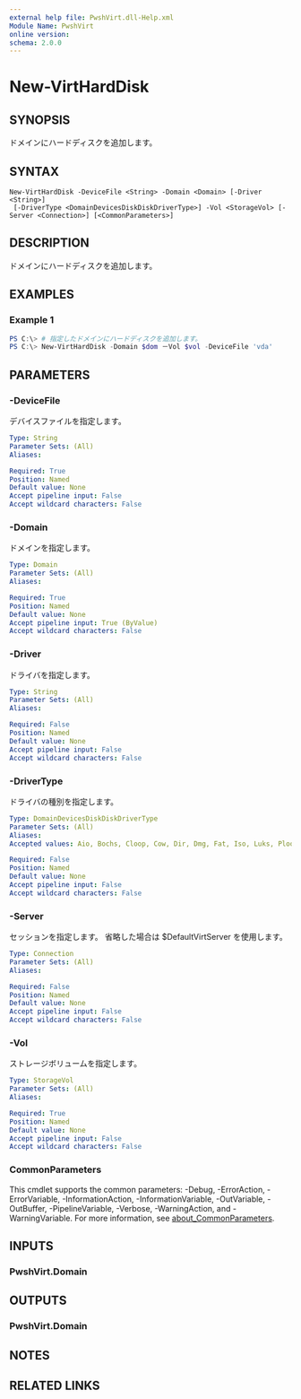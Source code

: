 ```yaml
---
external help file: PwshVirt.dll-Help.xml
Module Name: PwshVirt
online version:
schema: 2.0.0
---
```


# New-VirtHardDisk

## SYNOPSIS
ドメインにハードディスクを追加します。

## SYNTAX

```
New-VirtHardDisk -DeviceFile <String> -Domain <Domain> [-Driver <String>]
 [-DriverType <DomainDevicesDiskDiskDriverType>] -Vol <StorageVol> [-Server <Connection>] [<CommonParameters>]
```

## DESCRIPTION
ドメインにハードディスクを追加します。

## EXAMPLES

### Example 1
```powershell
PS C:\> # 指定したドメインにハードディスクを追加します。
PS C:\> New-VirtHardDisk -Domain $dom －Vol $vol -DeviceFile 'vda'
```

## PARAMETERS

### -DeviceFile
デバイスファイルを指定します。

```yaml
Type: String
Parameter Sets: (All)
Aliases:

Required: True
Position: Named
Default value: None
Accept pipeline input: False
Accept wildcard characters: False
```

### -Domain
ドメインを指定します。

```yaml
Type: Domain
Parameter Sets: (All)
Aliases:

Required: True
Position: Named
Default value: None
Accept pipeline input: True (ByValue)
Accept wildcard characters: False
```

### -Driver
ドライバを指定します。

```yaml
Type: String
Parameter Sets: (All)
Aliases:

Required: False
Position: Named
Default value: None
Accept pipeline input: False
Accept wildcard characters: False
```

### -DriverType
ドライバの種別を指定します。

```yaml
Type: DomainDevicesDiskDiskDriverType
Parameter Sets: (All)
Aliases:
Accepted values: Aio, Bochs, Cloop, Cow, Dir, Dmg, Fat, Iso, Luks, Ploop, Qcow, Qcow2, Qed, Raw, Vdi, Vhd, Vmdk, Vpc

Required: False
Position: Named
Default value: None
Accept pipeline input: False
Accept wildcard characters: False
```

### -Server
セッションを指定します。
省略した場合は $DefaultVirtServer を使用します。

```yaml
Type: Connection
Parameter Sets: (All)
Aliases:

Required: False
Position: Named
Default value: None
Accept pipeline input: False
Accept wildcard characters: False
```

### -Vol
ストレージボリュームを指定します。

```yaml
Type: StorageVol
Parameter Sets: (All)
Aliases:

Required: True
Position: Named
Default value: None
Accept pipeline input: False
Accept wildcard characters: False
```

### CommonParameters
This cmdlet supports the common parameters: -Debug, -ErrorAction, -ErrorVariable, -InformationAction, -InformationVariable, -OutVariable, -OutBuffer, -PipelineVariable, -Verbose, -WarningAction, and -WarningVariable. For more information, see [about_CommonParameters](http://go.microsoft.com/fwlink/?LinkID=113216).

## INPUTS

### PwshVirt.Domain

## OUTPUTS

### PwshVirt.Domain

## NOTES

## RELATED LINKS

